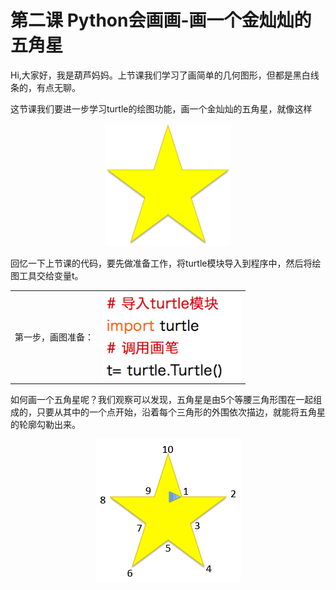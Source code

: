 # 第二课 Python会画画-画一个金灿灿的五角星

Hi,大家好，我是葫芦妈妈。上节课我们学习了画简单的几何图形，但都是黑白线条的，有点无聊。   

这节课我们要进一步学习turtle的绘图功能，画一个金灿灿的五角星，就像这样       
<div align="center">
<img src="pic/p-3-1.png" width="202" height="196" />
</div>

回忆一下上节课的代码，要先做准备工作，将turtle模块导入到程序中，然后将绘图工具交给变量t。

<table>
<tr>
<td>第一步，画图准备：</td>
<td>
<img src="pic/p-3-5.png" width="222" height="140" />
</td>
</tr>
</table>

如何画一个五角星呢？我们观察可以发现，五角星是由5个等腰三角形围在一起组成的，只要从其中的一个点开始，沿着每个三角形的外围依次描边，就能将五角星的轮廓勾勒出来。   
<div align="center">
<img src="pic/star.gif" width="233" height="228" />
</div>